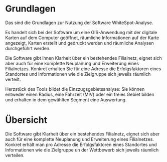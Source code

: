 # Grundlagen 
Das sind die Grundlagen zur Nutzung der Software WhiteSpot-Analyse.

Es handelt sich bei der Software um eine GIS-Anwendung mit der digitale Karten auf dem Computer geöffnet, räumliche Informationen auf der Karte angezeigt, Karten erstellt und gedruckt werden und räumliche Analysen durchgeführt werden.

Die Software gibt Ihnen Klarheit über ein bestehendes Filialnetz, eignet sich aber auch für eine komplette Neuplanung und Erweiterung eines Filialnetzes. Konkret erhalten Sie für eine Adresse die Erfolgsfaktoren eines Standortes und Informationen wie die Zielgruppe sich jeweils räumlich verteilt.

Herzstück des Tools bildet die Einzzugsgebietsanalyse: Sie können entweder einen Radius, eine Fahrzeit (MIV) oder ein freies Gebiet bilden und erhalten in dem gewählten Segment eine Auswertung.

# Übersicht
Die Software gibt Klarheit über ein bestehendes Filialnetz, eignet sich aber auch für eine komplette Neuplanung und Erweiterung eines Filialnetzes. Konkret erhält man pro Adresse die Erfolgsfaktoren eines Standortes und Informationen wie die Zielgruppe un der Wettbewerb sich jeweils räumlich verteilen.

